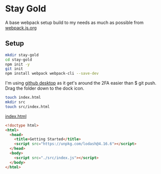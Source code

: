 # Stay Gold
A base webpack setup build to my needs as much as possible from [webpack.js.org](https://webpack.js.org/guides/getting-started/)

## Setup
```bash
mkdir stay-gold
cd stay-gold
npm init -y
git init
npm install webpack webpack-cli --save-dev
```

I'm using [github desktop](https://desktop.github.com) as it get's around the 2FA easier than $ git push.
Drag the folder down to the dock icon.

```bash
touch index.html
mkdir src
touch src/index.html
```

[index.html](index.html)
```html
<!doctype html>
<html>
  <head>
    <title>Getting Started</title>
    <script src="https://unpkg.com/lodash@4.16.6"></script>
  </head>
  <body>
    <script src="./src/index.js"></script>
  </body>
</html>
```
